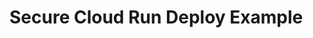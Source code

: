 # Secure Cloud Run Deploy Example

<!-- BEGINNING OF PRE-COMMIT-TERRAFORM DOCS HOOK -->

<!-- END OF PRE-COMMIT-TERRAFORM DOCS HOOK -->